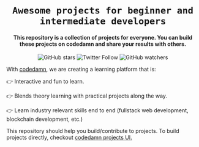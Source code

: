 <div align="center">
    <h1><code>Awesome projects for beginner and intermediate developers</code></h1>
<h4>This repository is a collection of projects for everyone. You can build these projects on codedamn and share your results with others.</h4>

![GitHub stars](https://img.shields.io/github/stars/codedamn/projects?style=social)
![Twitter Follow](https://img.shields.io/twitter/follow/codedamncom?label=Follow%20codedamn&style=social)
![GitHub watchers](https://img.shields.io/github/watchers/codedamn/projects?label=Watch&style=social)

</div>

With <a href="https://codedamn.com/">codedamn</a>, we are creating a learning platform that is:

👉 Interactive and fun to learn.

👉 Blends theory learning with practical projects along the way.

👉 Learn industry relevant skills end to end (fullstack web development, blockchain development, etc.)

This repository should help you build/contribute to projects. To build projects directly, checkout <a href="https://codedamn.com/projects" target="_blank">codedamn projects UI.</a>
